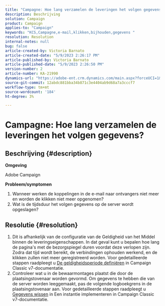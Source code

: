 ```yaml
---
title: "Campagne: Hoe lang verzamelen de leveringen het volgen gegevens?"
description: Beschrijving
solution: Campaign
product: Campaign
applies-to: "Campaign"
keywords: "KCS,Campagne,e-mail,klikken,bijhouden,gegevens "
resolution: Resolution
internal-notes: null
bug: false
article-created-by: Victoria Barnato
article-created-date: "5/9/2023 2:26:17 PM"
article-published-by: Victoria Barnato
article-published-date: "5/9/2023 2:26:50 PM"
version-number: 2
article-number: KA-21990
dynamics-url: "https://adobe-ent.crm.dynamics.com/main.aspx?forceUCI=1&pagetype=entityrecord&etn=knowledgearticle&id=e72e6671-75ee-ed11-8849-6045bd0065b6"
source-git-commit: 12abdc881bba34b871c3e4404ab9d68a7a3cccf7
workflow-type: tm+mt
source-wordcount: '184'
ht-degree: 3%

---
```


# Campagne: Hoe lang verzamelen de leveringen het volgen gegevens?

## Beschrijving {#description}


<b>Omgeving</b>

Adobe Campaign

<b>Probleem/symptomen</b>

1. Wanneer werken de koppelingen in de e-mail naar ontvangers niet meer en worden de klikken niet meer opgenomen?
2. Wat is de tijdsduur het volgen gegevens op de server wordt opgeslagen?



## Resolutie {#resolution}


1. Dit is afhankelijk van de configuratie van de Geldigheid van het Middel binnen de leveringseigenschappen. In dat geval kunt u bepalen hoe lang de pagina&#39;s met de bezorgspiegel duren voordat deze verlopen zijn. Zodra dat tijd wordt bereikt, de verbindingen ophouden werkend, en de klikken zullen niet meer geregistreerd worden. Voor gedetailleerde stappen raadpleegt u [De geldigheidsperiode definiëren](https://experienceleague.adobe.com/docs/campaign-classic/using/sending-messages/key-steps-when-creating-a-delivery/steps-sending-the-delivery.html?lang=en#defining-validity-period) in Campaign Classic v7-documentatie.
2. Controleer wat u in de bewaarmontages plaatst die door de plaatsingstovenaar worden gevormd. Om gegevens te hebben die van de server worden leeggemaakt, pas de volgende logboekgrens in de plaatsingstovenaar aan. Voor gedetailleerde stappen raadpleegt u [Gegevens wissen](https://experienceleague.adobe.com/docs/campaign-classic/using/installing-campaign-classic/initial-configuration/deploying-an-instance.html?lang=en#purging-data) in Een instantie implementeren in Campaign Classic v7-documentatie.

